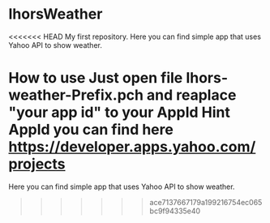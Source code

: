 IhorsWeather
============

<<<<<<< HEAD
My first repository. Here you can find simple app that uses Yahoo API to show weather.

How to use
Just open file Ihors-weather-Prefix.pch and reaplace  "your app id" to your AppId
Hint AppId you can find here https://developer.apps.yahoo.com/projects
=======
Here you can find simple app that uses Yahoo API to show weather.

>>>>>>> ace7137667179a199216754ec065bc9f94335e40

